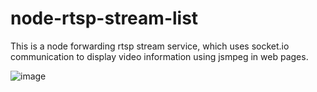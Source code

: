 # node-rtsp-stream-list

This is a node forwarding rtsp stream service, which uses socket.io communication to display video information using jsmpeg in web pages.

![image](#https://raw.githubusercontent.com/land007/node-rtsp-stream-list/master/img/20190301194930.png)
